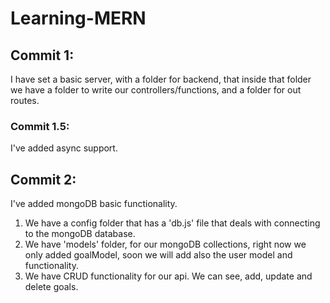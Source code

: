 # Learning-MERN

## Commit 1:
I have set a basic server, with a folder for backend, that inside that folder we have a folder to write our controllers/functions, and a folder for out routes.

### Commit 1.5:
I've added async support.

## Commit 2:
I've added mongoDB basic functionality.
1. We have a config folder that has a 'db.js' file that deals with connecting to the mongoDB database.
2. We have 'models' folder, for our mongoDB collections, right now we only added goalModel, soon we will add also the user model and functionality.
3. We have CRUD functionality for our api. We can see, add, update and delete goals.  